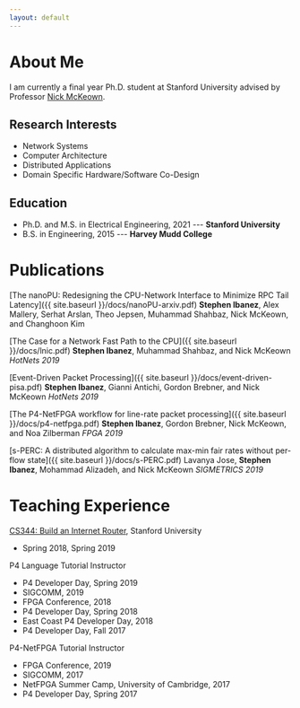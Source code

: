 ```yaml
---
layout: default
---
```


# About Me

I am currently a final year Ph.D. student at Stanford University advised by Professor [Nick McKeown](http://yuba.stanford.edu/~nickm/).

## Research Interests

* Network Systems
* Computer Architecture
* Distributed Applications
* Domain Specific Hardware/Software Co-Design

## Education

* Ph.D. and M.S. in Electrical Engineering, 2021 --- **Stanford University**
* B.S. in Engineering, 2015 --- **Harvey Mudd College**

# Publications

[The nanoPU: Redesigning the CPU-Network Interface to Minimize RPC Tail Latency]({{ site.baseurl }}/docs/nanoPU-arxiv.pdf)
**Stephen Ibanez**, Alex Mallery, Serhat Arslan, Theo Jepsen, Muhammad Shahbaz, Nick McKeown, and Changhoon Kim

[The Case for a Network Fast Path to the CPU]({{ site.baseurl }}/docs/lnic.pdf)
**Stephen Ibanez**, Muhammad Shahbaz, and Nick McKeown
*HotNets 2019*

[Event-Driven Packet Processing]({{ site.baseurl }}/docs/event-driven-pisa.pdf)
**Stephen Ibanez**, Gianni Antichi, Gordon Brebner, and Nick McKeown
*HotNets 2019*

[The P4-NetFPGA workflow for line-rate packet processing]({{ site.baseurl }}/docs/p4-netfpga.pdf)
**Stephen Ibanez**, Gordon Brebner, Nick McKeown, and Noa Zilberman
*FPGA 2019*

[s-PERC: A distributed algorithm to calculate max-min fair rates without per-flow state]({{ site.baseurl }}/docs/s-PERC.pdf)
Lavanya Jose, **Stephen Ibanez**, Mohammad Alizadeh, and Nick McKeown
*SIGMETRICS 2019*

# Teaching Experience

[CS344: Build an Internet Router](https://cs344-stanford.github.io/), Stanford University
* Spring 2018, Spring 2019

P4 Language Tutorial Instructor
* P4 Developer Day, Spring 2019
* SIGCOMM, 2019
* FPGA Conference, 2018
* P4 Developer Day, Spring 2018
* East Coast P4 Developer Day, 2018
* P4 Developer Day, Fall 2017

P4-NetFPGA Tutorial Instructor
* FPGA Conference, 2019
* SIGCOMM, 2017
* NetFPGA Summer Camp, University of Cambridge, 2017
* P4 Developer Day, Spring 2017
